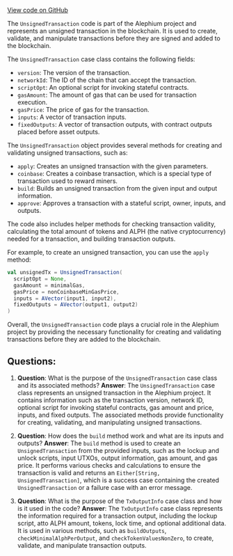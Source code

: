 [View code on GitHub](https://github.com/alephium/alephium/protocol/src/main/scala/org/alephium/protocol/model/UnsignedTransaction.scala)

The `UnsignedTransaction` code is part of the Alephium project and represents an unsigned transaction in the blockchain. It is used to create, validate, and manipulate transactions before they are signed and added to the blockchain.

The `UnsignedTransaction` case class contains the following fields:

- `version`: The version of the transaction.
- `networkId`: The ID of the chain that can accept the transaction.
- `scriptOpt`: An optional script for invoking stateful contracts.
- `gasAmount`: The amount of gas that can be used for transaction execution.
- `gasPrice`: The price of gas for the transaction.
- `inputs`: A vector of transaction inputs.
- `fixedOutputs`: A vector of transaction outputs, with contract outputs placed before asset outputs.

The `UnsignedTransaction` object provides several methods for creating and validating unsigned transactions, such as:

- `apply`: Creates an unsigned transaction with the given parameters.
- `coinbase`: Creates a coinbase transaction, which is a special type of transaction used to reward miners.
- `build`: Builds an unsigned transaction from the given input and output information.
- `approve`: Approves a transaction with a stateful script, owner, inputs, and outputs.

The code also includes helper methods for checking transaction validity, calculating the total amount of tokens and ALPH (the native cryptocurrency) needed for a transaction, and building transaction outputs.

For example, to create an unsigned transaction, you can use the `apply` method:

```scala
val unsignedTx = UnsignedTransaction(
  scriptOpt = None,
  gasAmount = minimalGas,
  gasPrice = nonCoinbaseMinGasPrice,
  inputs = AVector(input1, input2),
  fixedOutputs = AVector(output1, output2)
)
```

Overall, the `UnsignedTransaction` code plays a crucial role in the Alephium project by providing the necessary functionality for creating and validating transactions before they are added to the blockchain.
## Questions: 
 1. **Question**: What is the purpose of the `UnsignedTransaction` case class and its associated methods?
   **Answer**: The `UnsignedTransaction` case class represents an unsigned transaction in the Alephium project. It contains information such as the transaction version, network ID, optional script for invoking stateful contracts, gas amount and price, inputs, and fixed outputs. The associated methods provide functionality for creating, validating, and manipulating unsigned transactions.

2. **Question**: How does the `build` method work and what are its inputs and outputs?
   **Answer**: The `build` method is used to create an `UnsignedTransaction` from the provided inputs, such as the lockup and unlock scripts, input UTXOs, output information, gas amount, and gas price. It performs various checks and calculations to ensure the transaction is valid and returns an `Either[String, UnsignedTransaction]`, which is a success case containing the created `UnsignedTransaction` or a failure case with an error message.

3. **Question**: What is the purpose of the `TxOutputInfo` case class and how is it used in the code?
   **Answer**: The `TxOutputInfo` case class represents the information required for a transaction output, including the lockup script, atto ALPH amount, tokens, lock time, and optional additional data. It is used in various methods, such as `buildOutputs`, `checkMinimalAlphPerOutput`, and `checkTokenValuesNonZero`, to create, validate, and manipulate transaction outputs.